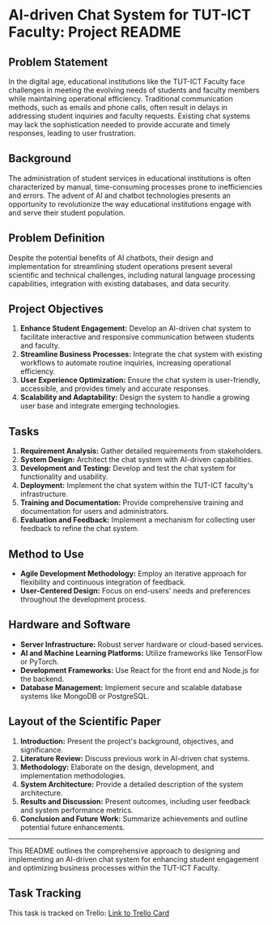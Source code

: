 # AI-driven Chat System for TUT-ICT Faculty: Project README

## Problem Statement

In the digital age, educational institutions like the TUT-ICT Faculty face challenges in meeting the evolving needs of students and faculty members while maintaining operational efficiency. Traditional communication methods, such as emails and phone calls, often result in delays in addressing student inquiries and faculty requests. Existing chat systems may lack the sophistication needed to provide accurate and timely responses, leading to user frustration. 

## Background

The administration of student services in educational institutions is often characterized by manual, time-consuming processes prone to inefficiencies and errors. The advent of AI and chatbot technologies presents an opportunity to revolutionize the way educational institutions engage with and serve their student population.

## Problem Definition

Despite the potential benefits of AI chatbots, their design and implementation for streamlining student operations present several scientific and technical challenges, including natural language processing capabilities, integration with existing databases, and data security.

## Project Objectives

1. **Enhance Student Engagement:** Develop an AI-driven chat system to facilitate interactive and responsive communication between students and faculty.
2. **Streamline Business Processes:** Integrate the chat system with existing workflows to automate routine inquiries, increasing operational efficiency.
3. **User Experience Optimization:** Ensure the chat system is user-friendly, accessible, and provides timely and accurate responses.
4. **Scalability and Adaptability:** Design the system to handle a growing user base and integrate emerging technologies.

## Tasks

1. **Requirement Analysis:** Gather detailed requirements from stakeholders.
2. **System Design:** Architect the chat system with AI-driven capabilities.
3. **Development and Testing:** Develop and test the chat system for functionality and usability.
4. **Deployment:** Implement the chat system within the TUT-ICT faculty's infrastructure.
5. **Training and Documentation:** Provide comprehensive training and documentation for users and administrators.
6. **Evaluation and Feedback:** Implement a mechanism for collecting user feedback to refine the chat system.

## Method to Use

- **Agile Development Methodology:** Employ an iterative approach for flexibility and continuous integration of feedback.
- **User-Centered Design:** Focus on end-users' needs and preferences throughout the development process.

## Hardware and Software

- **Server Infrastructure:** Robust server hardware or cloud-based services.
- **AI and Machine Learning Platforms:** Utilize frameworks like TensorFlow or PyTorch.
- **Development Frameworks:** Use React for the front end and Node.js for the backend.
- **Database Management:** Implement secure and scalable database systems like MongoDB or PostgreSQL.

## Layout of the Scientific Paper

1. **Introduction:** Present the project's background, objectives, and significance.
2. **Literature Review:** Discuss previous work in AI-driven chat systems.
3. **Methodology:** Elaborate on the design, development, and implementation methodologies.
4. **System Architecture:** Provide a detailed description of the system architecture.
5. **Results and Discussion:** Present outcomes, including user feedback and system performance metrics.
6. **Conclusion and Future Work:** Summarize achievements and outline potential future enhancements.

---

This README outlines the comprehensive approach to designing and implementing an AI-driven chat system for enhancing student engagement and optimizing business processes within the TUT-ICT Faculty.

## Task Tracking

This task is tracked on Trello: [Link to Trello Card]([paste-the-url-here](https://trello.com/c/QZOrGKG6/7-readme)https://trello.com/c/QZOrGKG6/7-readme)

